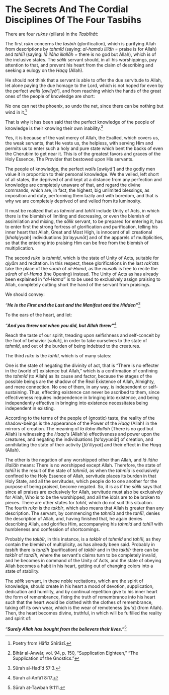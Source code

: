 The Secrets And The Cordial Disciplines Of The Four Tasbīhs
===========================================================

There are four *rukns* (pillars) in the *Tasbīhāt*:

The first *rukn* concerns the *tasbīh* (glorification), which is
purifying Allah from descriptions by *tahmīd* (saying: *al-hamdu lillāh
=* praise is for Allah) and *tahlīl* (saying: *lā* *ilāha illallāh =*
there is no god but Allah), which is of the inclusive states. The
*sālik* servant should, in all his worshippings, pay attention to that,
and prevent his heart from the claim of describing and seeking a eulogy
on the *Haqq* (Allah).

He should not think that a servant is able to offer the due servitude to
Allah, let alone paying the due homage to the Lord, which is not hoped
for even by the perfect *walī*s [*awliyā'*], and from reaching which the
hands of the great ones of the people of knowledge are short:

No one can net the phoenix, so undo the net, since there can be nothing
but wind in it,[^1]

That is why it has been said that the perfect knowledge of the people of
knowledge is their knowing their own inability.[^2]

Yes, it is because of the vast mercy of Allah, the Exalted, which covers
us, the weak servants, that He vests us, the helpless, with serving Him
and permits us to enter such a holy and pure state which bent the backs
of even the Cherubim to get near it. This is of the greatest favors and
graces of the Holy Essence, The Provider that bestowed upon His
servants.

The people of knowledge, the perfect *walī*s [*awliyā'*] and the godly
men value it in proportion to their personal knowledge. We the veiled,
left short of all states, the deprived of and kept at a distance from
any perfection and knowledge are completely unaware of that, and regard
the divine commands, which are, in fact, the highest, big unlimited
blessings, as imposition and duty, performing them lazily and with
boredom, and that is why we are completely deprived of and veiled from
its luminosity.

It must be realized that as *tahmīd* and *tahlīl* include Unity of Acts,
in which there is the blemish of limiting and decreasing, or even the
blemish of assimilation and mixing, the *sālik* servant, to be prepared
for entering it, has to enter first the strong fortress of glorification
and purification, telling his inner heart that Allah, Great and Most
High, is innocent of all creational [*khalqiyyah*] individuations
[*ta'ayyunāt*] and of the apparels of multiplicities, so that the
entering into praising Him can be free from the blemish of
multiplication.

The second *rukn* is *tahmīd*, which is the state of Unity of Acts,
suitable for *qiyām* and recitation. In this respect, these
glorifications in the last *rak'at*s take the place of the *sūrah* of
*al-Hamd*, as the *musallī* is free to recite the *sūrah* of *al-Hamd*
(the Opening) instead. The Unity of Acts as has already been explained
in “*al-Hamd”* is to be used to exclusively assign praising to Allah,
completely cutting short the hand of the servant from praisings.

We should convey:

*“**He is the First and the Last and the Manifest and the Hidden”***[^3]

To the ears of the heart, and let:

*“**And you threw not when you did, but Allah threw”***[^4]

Reach the taste of our spirit, treading upon selfishness and
self-conceit by the foot of behavior [*sulūk*], in order to take
ourselves to the state of *tahmīd*, and out of the burden of being
indebted to the creatures.

The third *rukn* is the *tahlīl*, which is of many states:

One is the state of negating the divinity of act, that is “There is no
effecter in the (world of) existence but Allah,” which is a confirmation
of confining the *tahmīd* (to Allah) as its cause and factor, because
the stages of the possible beings are the shadow of the Real Existence
of Allah, Almighty, and mere connection. No one of them, in any way, is
independent or self-sustaining. Thus, effecting existence can never be
ascribed to them, since effectiveness requires independence in bringing
into existence, and being independently effective in bringing into
existence necessitates being independent in existing.

According to the terms of the people of (gnostic) taste, the reality of
the shadow-beings is the appearance of the Power of the *Haqq* (Allah)
in the mirrors of creation. The meaning of *lā ilāha illallāh* (There is
no god but Allah) is witnessing the *Haqq*'s (Allah's) effectiveness and
power upon the creatures, and negating the individuations [*ta'ayyunāt*]
of creation, and annihilating the state of their activity [*fā'iliyyat*]
and their effect in the *Haqq* (Allah).

The other is the negation of any worshipped other than Allah, and *lā
ilāha illallāh* means: There is no worshipped except Allah. Therefore,
the state of *tahlīl* is the result of the state of *tahmīd*, as when
the *tahmīd* is exclusively confined to the Holy Essence of Allah,
servitude places its burden in that Holy State, and all the servitudes,
which people do to one another for the purpose of being praised, become
negated. So, it is as if the *sālik* says that since all praises are
exclusively for Allah, servitude must also be exclusively for Allah, Who
is to be the worshipped, and all the idols are to be broken to pieces.
There are other states for *tahlīl*, which do not suit this situation.  
 The fourth *rukn* is the *takbīr*, which also means that Allah is
greater than any description. The servant, by commencing the *tahmīd*
and the *tahlīl*, denies the description of Allah, and, having finished
that, he again denies describing Allah, and glorifies Him, accompanying
his *tahmīd* and *tahlīl* with humbleness and confession of
shortcomings.

Probably the *takbīr*, in this instance, is a *takbīr* of *tahmīd* and
*tahlīl*, as they contain the blemish of multiplicity, as has already
been said. Probably in *tasbīh* there is *tanzīh* (purification) of
*takbīr* and in the *takbīr* there can be *takbīr* of *tanzīh*, where
the servant's claims turn to be completely invalid, and he becomes in
command of the Unity of Acts, and the state of obeying Allah becomes a
habit in his heart, getting out of changing colors into a state of
stability.

The *sālik* servant, in these noble recitations, which are the spirit of
knowledge, should create in his heart a mood of devotion, supplication,
dedication and humility, and by continual repetition give to his inner
heart the form of remembrance, fixing the truth of remembrance into his
heart such that the heart would be clothed with the clothes of
remembrance, taking off its own wear, which is the wear of remoteness
[*bu'd*] (from Allah). Then, the heart becomes divine, truthful, in
which will be fulfilled the reality and spirit of:

*“**Surely Allah has bought from the believers their lives.”***[^5]

[^1]: Poetry from Hāfiz Shīrāzī.

[^2]: Bihār al-Anwār, vol. 94, p. 150, “Supplication Eighteen,” “The
Supplication of the Gnostics.”

[^3]: Sūrah al-Hadīd 57:3.

[^4]: Sūrah al-Anfā1 8:17.

[^5]: Sūrah at-Tawbah 9:111.


